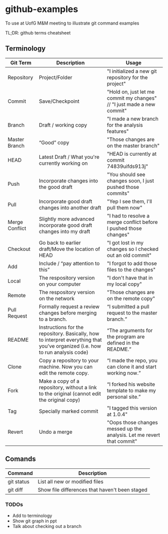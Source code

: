 # github-examples
To use at UofG M&amp;M meeting to illustrate git command examples


TL;DR: github terms cheatsheet

## Terminology
| Git Term | Description | Usage | 
| --- | --- | --- |
| Repository | Project/Folder | "I initialized a new git repository for the project" |
| Commit | Save/Checkpoint | "Hold on, just let me commit my changes" // "I just made a new commit" |
| Branch |	Draft / working copy | "I made a new branch for the analysis features" |
| Master Branch |	“Good” copy | "Those changes are on the master branch" |
| HEAD | Latest Draft / What you're currently working on | "HEAD is currently at commit 74839uifds913j" | 
| Push |	Incorporate changes into the good draft | "You should see changes soon, I just pushed those commits" |
| Pull | Incorporate good draft changes into another draft | "Yep I see them, I'll pull them now" |
| Merge Conflict | Slightly more advanced incorporate good draft changes into my draft | "I had to resolve a merge conflict before I pushed those changes" |
| Checkout | Go back to earlier draft/Move the location of HEAD | "I got lost in my changes so I checked out an old commit" |
| Add |	Include / “pay attention to this” | "I forgot to add those files to the changes" |
| Local |	The respository version on your computer | "I don't have that in my local copy" | 
| Remote | The respository version on the network | "Those changes are on the remote copy" |
| Pull Request | Formally request a review changes before merging to a branch.| “I submitted a pull request to the master branch.” |
| README | Instructions for the repository. Basically, how to interpret everything that you’ve organized (i.e. how to run analysis code) | “The arguments for the program are defined in the README.” |
| Clone | Copy a repository to your machine. Now you can edit the remote copy. | “I made the repo, you can clone it and start working now.” |
| Fork | Make a copy of a repository, without a link to the original (cannot edit the original copy) |“I forked his website template to make my personal site.” |
| Tag | Specially marked commit | "I tagged this version at 1.0.4" |
| Revert | Undo a merge | "Oops those changes messed up the analysis. Let me revert that commit" |


## Comands
| Command | Description |
| --- | --- |
| git status | List all new or modified files |
| git diff | Show file differences that haven't been staged |


### TODOs
* Add to terminology
* Show git graph in ppt
* Talk about checking out a branch
